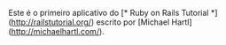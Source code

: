 Este é o primeiro aplicativo do
[* Ruby on Rails Tutorial *] (http://railstutorial.org/)
escrito por [Michael Hartl] (http://michaelhartl.com/).
